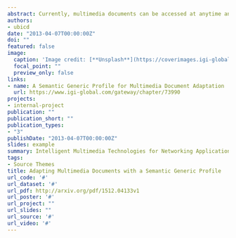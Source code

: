 ```yaml
---
abstract: Currently, multimedia documents can be accessed at anytime and anywhere with a wide variety of mobile devices, such as laptops, smartphones, and tablets. Obviously, platform heterogeneity, users’ preferences, and context variations require document adaptation according to execution constraints. For example, audio contents may not be played while a user is participating in a meeting. Current context modeling languages do not handle such real life user constraints. These languages generally list multiple information values that are interpreted by adaptation processes in order to deduce implicitly such high-level constraints. In this chapter, the authors overcome this limitation by proposing a novel context modeling approach based on services, where context information is linked according to explicit high-level constraints. In order to validate the proposal, the authors have used semantic Web technologies by specifying RDF profiles and experimenting on their usage on several platforms.
authors:
- ubicd
date: "2013-04-07T00:00:00Z"
doi: ""
featured: false
image:
  caption: 'Image credit: [**Unsplash**](https://coverimages.igi-global.com/cover-images/covers/9781466628335.webp)'
  focal_point: ""
  preview_only: false
links:
- name: A Semantic Generic Profile for Multimedia Document Adaptation
  url: https://www.igi-global.com/gateway/chapter/73990
projects:
- internal-project
publication: ""
publication_short: ""
publication_types:
- "3"
publishDate: "2013-04-07T00:00:00Z"
slides: example
summary: Intelligent Multimedia Technologies for Networking Applications - Techniques and Tools.
tags:
- Source Themes
title: Adapting Multimedia Documents with a Semantic Generic Profile
url_code: '#'
url_dataset: '#'
url_pdf: http://arxiv.org/pdf/1512.04133v1
url_poster: '#'
url_project: ""
url_slides: ""
url_source: '#'
url_video: '#'
---
```


